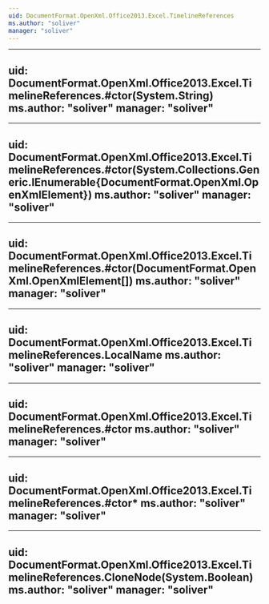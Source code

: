 ```yaml
---
uid: DocumentFormat.OpenXml.Office2013.Excel.TimelineReferences
ms.author: "soliver"
manager: "soliver"
---
```


---
uid: DocumentFormat.OpenXml.Office2013.Excel.TimelineReferences.#ctor(System.String)
ms.author: "soliver"
manager: "soliver"
---

---
uid: DocumentFormat.OpenXml.Office2013.Excel.TimelineReferences.#ctor(System.Collections.Generic.IEnumerable{DocumentFormat.OpenXml.OpenXmlElement})
ms.author: "soliver"
manager: "soliver"
---

---
uid: DocumentFormat.OpenXml.Office2013.Excel.TimelineReferences.#ctor(DocumentFormat.OpenXml.OpenXmlElement[])
ms.author: "soliver"
manager: "soliver"
---

---
uid: DocumentFormat.OpenXml.Office2013.Excel.TimelineReferences.LocalName
ms.author: "soliver"
manager: "soliver"
---

---
uid: DocumentFormat.OpenXml.Office2013.Excel.TimelineReferences.#ctor
ms.author: "soliver"
manager: "soliver"
---

---
uid: DocumentFormat.OpenXml.Office2013.Excel.TimelineReferences.#ctor*
ms.author: "soliver"
manager: "soliver"
---

---
uid: DocumentFormat.OpenXml.Office2013.Excel.TimelineReferences.CloneNode(System.Boolean)
ms.author: "soliver"
manager: "soliver"
---
